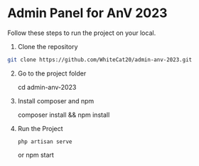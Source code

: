 # Admin Panel for AnV 2023

Follow these steps to run the project on your local.

1.  Clone the repository

```bash
git clone https://github.com/WhiteCat20/admin-anv-2023.git
```

2.  Go to the project folder

    cd admin-anv-2023

3.  Install composer and npm

    composer install && npm install

4.  Run the Project

        php artisan serve

    or
    npm start
